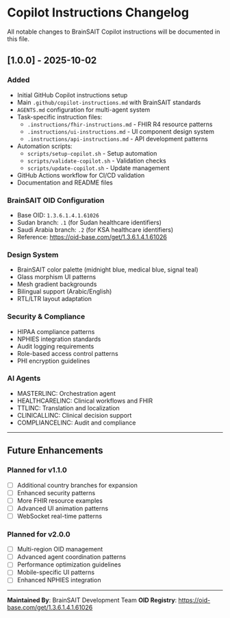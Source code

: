 # Copilot Instructions Changelog

All notable changes to BrainSAIT Copilot instructions will be documented in this file.

## [1.0.0] - 2025-10-02

### Added
- Initial GitHub Copilot instructions setup
- Main `.github/copilot-instructions.md` with BrainSAIT standards
- `AGENTS.md` configuration for multi-agent system
- Task-specific instruction files:
  - `.instructions/fhir-instructions.md` - FHIR R4 resource patterns
  - `.instructions/ui-instructions.md` - UI component design system
  - `.instructions/api-instructions.md` - API development patterns
- Automation scripts:
  - `scripts/setup-copilot.sh` - Setup automation
  - `scripts/validate-copilot.sh` - Validation checks
  - `scripts/update-copilot.sh` - Update management
- GitHub Actions workflow for CI/CD validation
- Documentation and README files

### BrainSAIT OID Configuration
- Base OID: `1.3.6.1.4.1.61026`
- Sudan branch: `.1` (for Sudan healthcare identifiers)
- Saudi Arabia branch: `.2` (for KSA healthcare identifiers)
- Reference: https://oid-base.com/get/1.3.6.1.4.1.61026

### Design System
- BrainSAIT color palette (midnight blue, medical blue, signal teal)
- Glass morphism UI patterns
- Mesh gradient backgrounds
- Bilingual support (Arabic/English)
- RTL/LTR layout adaptation

### Security & Compliance
- HIPAA compliance patterns
- NPHIES integration standards
- Audit logging requirements
- Role-based access control patterns
- PHI encryption guidelines

### AI Agents
- MASTERLINC: Orchestration agent
- HEALTHCARELINC: Clinical workflows and FHIR
- TTLINC: Translation and localization
- CLINICALLINC: Clinical decision support
- COMPLIANCELINC: Audit and compliance

---

## Future Enhancements

### Planned for v1.1.0
- [ ] Additional country branches for expansion
- [ ] Enhanced security patterns
- [ ] More FHIR resource examples
- [ ] Advanced UI animation patterns
- [ ] WebSocket real-time patterns

### Planned for v2.0.0
- [ ] Multi-region OID management
- [ ] Advanced agent coordination patterns
- [ ] Performance optimization guidelines
- [ ] Mobile-specific UI patterns
- [ ] Enhanced NPHIES integration

---

**Maintained By**: BrainSAIT Development Team
**OID Registry**: https://oid-base.com/get/1.3.6.1.4.1.61026
